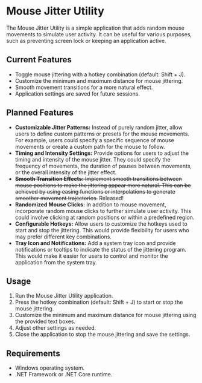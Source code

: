 # Mouse Jitter Utility

The Mouse Jitter Utility is a simple application that adds random mouse movements to simulate user activity. It can be useful for various purposes, such as preventing screen lock or keeping an application active.

## Current Features

- Toggle mouse jittering with a hotkey combination (default: Shift + J).
- Customize the minimum and maximum distance for mouse jittering.
- Smooth movement transitions for a more natural effect.
- Application settings are saved for future sessions.

## Planned Features

- **Customizable Jitter Patterns:** Instead of purely random jitter, allow users to define custom patterns or presets for the mouse movements. For example, users could specify a specific sequence of mouse movements or create a custom path for the mouse to follow.
- **Timing and Intensity Settings:** Provide options for users to adjust the timing and intensity of the mouse jitter. They could specify the frequency of movements, the duration of pauses between movements, or the overall intensity of the jitter effect.
- ~~**Smooth Transition Effects:** Implement smooth transitions between mouse positions to make the jittering appear more natural. This can be achieved by using easing functions or interpolations to generate smoother movement trajectories.~~ Released!
- **Randomized Mouse Clicks:** In addition to mouse movement, incorporate random mouse clicks to further simulate user activity. This could involve clicking at random positions or within a predefined region.
- **Configurable Hotkeys:** Allow users to customize the hotkeys used to start and stop the jittering. This would provide flexibility for users who may prefer different key combinations.
- **Tray Icon and Notifications:** Add a system tray icon and provide notifications or tooltips to indicate the status of the jittering program. This would make it easier for users to control and monitor the application from the system tray.

## Usage

1. Run the Mouse Jitter Utility application.
2. Press the hotkey combination (default: Shift + J) to start or stop the mouse jittering.
3. Customize the minimum and maximum distance for mouse jittering using the provided text boxes.
4. Adjust other settings as needed.
5. Close the application to stop the mouse jittering and save the settings.

## Requirements

- Windows operating system.
- .NET Framework or .NET Core runtime.
